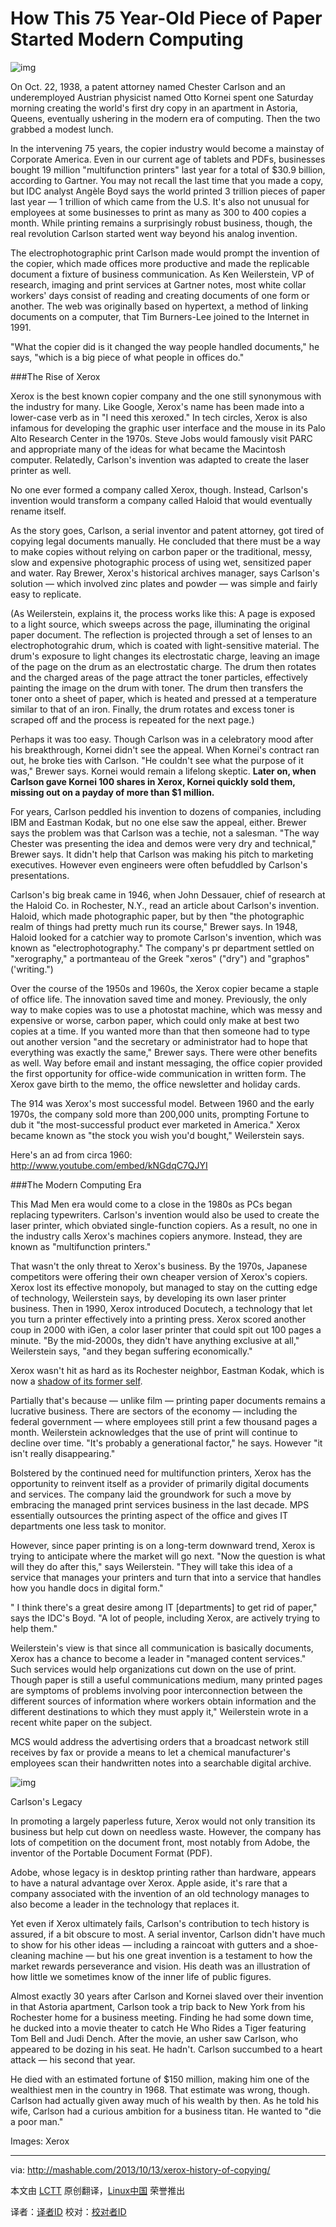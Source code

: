 How This 75 Year-Old Piece of Paper Started Modern Computing
=====

![img](http://rack.1.mshcdn.com/media/ZgkyMDEzLzEwLzEzL2VhL1hlcm94LjM4ODIwLmpwZwpwCXRodW1iCTk1MHg1MzQjCmUJanBn/2f9f894a/5ef/Xerox.jpg)

On Oct. 22, 1938, a patent attorney named Chester Carlson and an underemployed Austrian physicist named Otto Kornei spent one Saturday morning creating the world's first dry copy in an apartment in Astoria, Queens, eventually ushering in the modern era of computing. Then the two grabbed a modest lunch.

In the intervening 75 years, the copier industry would become a mainstay of Corporate America. Even in our current age of tablets and PDFs, businesses bought 19 million "multifunction printers" last year for a total of $30.9 billion, according to Gartner. You may not recall the last time that you made a copy, but IDC analyst Angèle Boyd says the world printed 3 trillion pieces of paper last year — 1 trillion of which came from the U.S. It's also not unusual for employees at some businesses to print as many as 300 to 400 copies a month. While printing remains a surprisingly robust business, though, the real revolution Carlson started went way beyond his analog invention.

The electrophotographic print Carlson made would prompt the invention of the copier, which made offices more productive and made the replicable document a fixture of business communication. As Ken Weilerstein, VP of research, imaging and print services at Gartner notes, most white collar workers' days consist of reading and creating documents of one form or another. The web was originally based on hypertext, a method of linking documents on a computer, that Tim Burners-Lee joined to the Internet in 1991.

"What the copier did is it changed the way people handled documents," he says, "which is a big piece of what people in offices do."

###The Rise of Xerox

Xerox is the best known copier company and the one still synonymous with the industry for many. Like Google, Xerox's name has been made into a lower-case verb as in "I need this xeroxed." In tech circles, Xerox is also infamous for developing the graphic user interface and the mouse in its Palo Alto Research Center in the 1970s. Steve Jobs would famously visit PARC and appropriate many of the ideas for what became the Macintosh computer. Relatedly, Carlson's invention was adapted to create the laser printer as well.

No one ever formed a company called Xerox, though. Instead, Carlson's invention would transform a company called Haloid that would eventually rename itself.

As the story goes, Carlson, a serial inventor and patent attorney, got tired of copying legal documents manually. He concluded that there must be a way to make copies without relying on carbon paper or the traditional, messy, slow and expensive photographic process of using wet, sensitized paper and water. Ray Brewer, Xerox's historical archives manager, says Carlson's solution — which involved zinc plates and powder — was simple and fairly easy to replicate.

(As Weilerstein, explains it, the process works like this: A page is exposed to a light source, which sweeps across the page, illuminating the original paper document. The reflection is projected through a set of lenses to an electrophotograhic drum, which is coated with light-sensitive material. The drum's exposure to light changes its electrostatic charge, leaving an image of the page on the drum as an electrostatic charge. The drum then rotates and the charged areas of the page attract the toner particles, effectively painting the image on the drum with toner. The drum then transfers the toner onto a sheet of paper, which is heated and pressed at a temperature similar to that of an iron. Finally, the drum rotates and excess toner is scraped off and the process is repeated for the next page.)

Perhaps it was too easy. Though Carlson was in a celebratory mood after his breakthrough, Kornei didn't see the appeal. When Kornei's contract ran out, he broke ties with Carlson. "He couldn't see what the purpose of it was," Brewer says. Kornei would remain a lifelong skeptic. **Later on, when Carlson gave Kornei 100 shares in Xerox, Kornei quickly sold them, missing out on a payday of more than $1 million.**

For years, Carlson peddled his invention to dozens of companies, including IBM and Eastman Kodak, but no one else saw the appeal, either. Brewer says the problem was that Carlson was a techie, not a salesman. "The way Chester was presenting the idea and demos were very dry and technical," Brewer says. It didn't help that Carlson was making his pitch to marketing executives. However even engineers were often befuddled by Carlson's presentations.

Carlson's big break came in 1946, when John Dessauer, chief of research at the Haloid Co. in Rochester, N.Y., read an article about Carlson's invention. Haloid, which made photographic paper, but by then "the photographic realm of things had pretty much run its course," Brewer says. In 1948, Haloid looked for a catchier way to promote Carlson's invention, which was known as "electrophotography." The company's pr department settled on "xerography," a portmanteau of the Greek "xeros" ("dry") and "graphos" ('writing.")

Over the course of the 1950s and 1960s, the Xerox copier became a staple of office life. The innovation saved time and money. Previously, the only way to make copies was to use a photostat machine, which was messy and expensive or worse, carbon paper, which could only make at best two copies at a time. If you wanted more than that then someone had to type out another version "and the secretary or administrator had to hope that everything was exactly the same," Brewer says. There were other benefits as well. Way before email and instant messaging, the office copier provided the first opportunity for office-wide communication in written form. The Xerox gave birth to the memo, the office newsletter and holiday cards.

The 914 was Xerox's most successful model. Between 1960 and the early 1970s, the company sold more than 200,000 units, prompting Fortune to dub it "the most-successful product ever marketed in America." Xerox became known as "the stock you wish you'd bought," Weilerstein says.

Here's an ad from circa 1960: http://www.youtube.com/embed/kNGdqC7QJYI

###The Modern Computing Era

This Mad Men era would come to a close in the 1980s as PCs began replacing typewriters. Carlson's invention would also be used to create the laser printer, which obviated single-function copiers. As a result, no one in the industry calls Xerox's machines copiers anymore. Instead, they are known as "multifunction printers."

That wasn't the only threat to Xerox's business. By the 1970s, Japanese competitors were offering their own cheaper version of Xerox's copiers. Xerox lost its effective monopoly, but managed to stay on the cutting edge of technology, Weilerstein says, by developing its own laser printer business. Then in 1990, Xerox introduced Docutech, a technology that let you turn a printer effectively into a printing press. Xerox scored another coup in 2000 with iGen, a color laser printer that could spit out 100 pages a minute. "By the mid-2000s, they didn't have anything exclusive at all," Weilerstein says, "and they began suffering economically."

Xerox wasn't hit as hard as its Rochester neighbor, Eastman Kodak, which is now a [shadow of its former self][1].

Partially that's because — unlike film — printing paper documents remains a lucrative business. There are sectors of the economy — including the federal government — where employees still print a few thousand pages a month. Weilerstein acknowledges that the use of print will continue to decline over time. "It's probably a generational factor," he says. However "it isn't really disappearing."

Bolstered by the continued need for multifunction printers, Xerox has the opportunity to reinvent itself as a provider of primarily digital documents and services. The company laid the groundwork for such a move by embracing the managed print services business in the last decade. MPS essentially outsources the printing aspect of the office and gives IT departments one less task to monitor.

However, since paper printing is on a long-term downward trend, Xerox is trying to anticipate where the market will go next. "Now the question is what will they do after this," says Weilerstein. "They will take this idea of a service that manages your printers and turn that into a service that handles how you handle docs in digital form."

" I think there's a great desire among IT [departments] to get rid of paper," says the IDC's Boyd. "A lot of people, including Xerox, are actively trying to help them."

Weilerstein's view is that since all communication is basically documents, Xerox has a chance to become a leader in "managed content services." Such services would help organizations cut down on the use of print. Though paper is still a useful communications medium, many printed pages are symptoms of problems involving poor interconnection between the different sources of information where workers obtain information and the different destinations to which they must apply it," Weilerstein wrote in a recent white paper on the subject.

MCS would address the advertising orders that a broadcast network still receives by fax or provide a means to let a chemical manufacturer's employees scan their handwritten notes into a searchable digital archive.

![img](http://rack.3.mshcdn.com/media/ZgkyMDEzLzEwLzExLzUwL0NoZXN0ZXJDYXJsLjAyZTI2LmpwZwpwCXRodW1iCTEyMDB4OTYwMD4/a1da164c/352/Chester-Carlson.jpg)

Carlson's Legacy

In promoting a largely paperless future, Xerox would not only transition its business but help cut down on needless waste. However, the company has lots of competition on the document front, most notably from Adobe, the inventor of the Portable Document Format (PDF).

Adobe, whose legacy is in desktop printing rather than hardware, appears to have a natural advantage over Xerox. Apple aside, it's rare that a company associated with the invention of an old technology manages to also become a leader in the technology that replaces it.

Yet even if Xerox ultimately fails, Carlson's contribution to tech history is assured, if a bit obscure to most. A serial inventor, Carlson didn't have much to show for his other ideas — including a raincoat with gutters and a shoe-cleaning machine — but his one great invention is a testament to how the market rewards perseverance and vision. His death was an illustration of how little we sometimes know of the inner life of public figures.

Almost exactly 30 years after Carlson and Kornei slaved over their invention in that Astoria apartment, Carlson took a trip back to New York from his Rochester home for a business meeting. Finding he had some down time, he ducked into a movie theater to catch He Who Rides a Tiger featuring Tom Bell and Judi Dench. After the movie, an usher saw Carlson, who appeared to be dozing in his seat. He hadn't. Carlson succumbed to a heart attack — his second that year.

He died with an estimated fortune of $150 million, making him one of the wealthiest men in the country in 1968. That estimate was wrong, though. Carlson had actually given away much of his wealth by then. As he told his wife, Carlson had a curious ambition for a business titan. He wanted to "die a poor man."

Images: Xerox

---

via: http://mashable.com/2013/10/13/xerox-history-of-copying/

本文由 [LCTT](https://github.com/LCTT/TranslateProject) 原创翻译，[Linux中国](http://linux.cn/) 荣誉推出

译者：[译者ID](https://github.com/译者ID) 校对：[校对者ID](https://github.com/校对者ID)


[1]:http://www.usatoday.com/story/money/business/2013/09/03/kodak-bankruptcy-ends/2759965/


